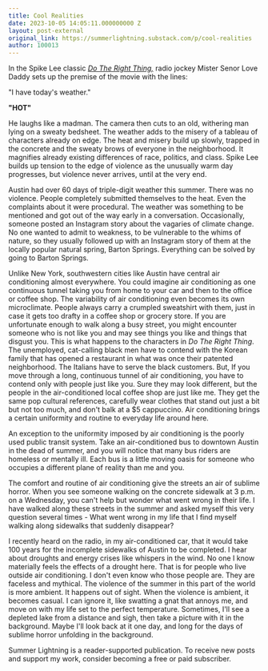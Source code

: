 ```yaml
---
title: Cool Realities
date: 2023-10-05 14:05:11.000000000 Z
layout: post-external
original_link: https://summerlightning.substack.com/p/cool-realities
author: 100013
---
```


In the Spike Lee classic _[Do The Right Thing,](https://letterboxd.com/film/do-the-right-thing/)_ radio jockey Mister Senor Love Daddy sets up the premise of the movie with the lines:

"I have today's weather."

**"HOT"**

He laughs like a madman. The camera then cuts to an old, withering man lying on a sweaty bedsheet. The weather adds to the misery of a tableau of characters already on edge. The heat and misery build up slowly, trapped in the concrete and the sweaty brows of everyone in the neighborhood. It magnifies already existing differences of race, politics, and class. Spike Lee builds up tension to the edge of violence as the unusually warm day progresses, but violence never arrives, until at the very end.

Austin had over 60 days of triple-digit weather this summer. There was no violence. People completely submitted themselves to the heat. Even the complaints about it were procedural. The weather was something to be mentioned and got out of the way early in a conversation. Occasionally, someone posted an Instagram story about the vagaries of climate change. No one wanted to admit to weakness, to be vulnerable to the whims of nature, so they usually followed up with an Instagram story of them at the locally popular natural spring, Barton Springs. Everything can be solved by going to Barton Springs.

Unlike New York, southwestern cities like Austin have central air conditioning almost everywhere. You could imagine air conditioning as one continuous tunnel taking you from home to your car and then to the office or coffee shop. The variability of air conditioning even becomes its own microclimate. People always carry a crumpled sweatshirt with them, just in case it gets too drafty in a coffee shop or grocery store. If you are unfortunate enough to walk along a busy street, you might encounter someone who is not like you and may see things you like and things that disgust you. This is what happens to the characters in _Do The Right Thing_. The unemployed, cat-calling black men have to contend with the Korean family that has opened a restaurant in what was once their patented neighborhood. The Italians have to serve the black customers. But, If you move through a long, continuous tunnel of air conditioning, you have to contend only with people just like you. Sure they may look different, but the people in the air-conditioned local coffee shop are just like me. They get the same pop cultural references, carefully wear clothes that stand out just a bit but not too much, and don't balk at a $5 cappuccino. Air conditioning brings a certain uniformity and routine to everyday life around here.

An exception to the uniformity imposed by air conditioning is the poorly used public transit system. Take an air-conditioned bus to downtown Austin in the dead of summer, and you will notice that many bus riders are homeless or mentally ill. Each bus is a little moving oasis for someone who occupies a different plane of reality than me and you.

The comfort and routine of air conditioning give the streets an air of sublime horror. When you see someone walking on the concrete sidewalk at 3 p.m. on a Wednesday, you can't help but wonder what went wrong in their life. I have walked along these streets in the summer and asked myself this very question several times - What went wrong in my life that I find myself walking along sidewalks that suddenly disappear?

I recently heard on the radio, in my air-conditioned car, that it would take 100 years for the incomplete sidewalks of Austin to be completed. I hear about droughts and energy crises like whispers in the wind. No one I know materially feels the effects of a drought here. That is for people who live outside air conditioning. I don't even know who those people are. They are faceless and mythical. The violence of the summer in this part of the world is more ambient. It happens out of sight. When the violence is ambient, it becomes casual. I can ignore it, like swatting a gnat that annoys me, and move on with my life set to the perfect temperature. Sometimes, I'll see a depleted lake from a distance and sigh, then take a picture with it in the background. Maybe I'll look back at it one day, and long for the days of sublime horror unfolding in the background.

Summer Lightning is a reader-supported publication. To receive new posts and support my work, consider becoming a free or paid subscriber.

